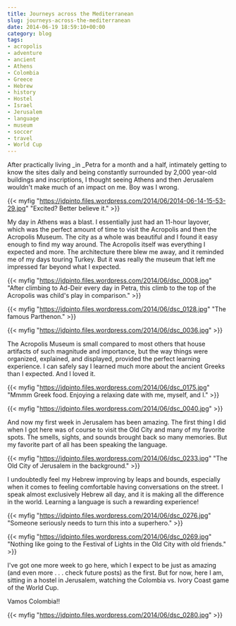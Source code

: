 ```yaml
---
title: Journeys across the Mediterranean
slug: journeys-across-the-mediterranean
date: 2014-06-19 18:59:10+00:00
category: blog
tags:
- acropolis
- adventure
- ancient
- Athens
- Colombia
- Greece
- Hebrew
- history
- Hostel
- Israel
- Jerusalem
- language
- museum
- soccer
- travel
- World Cup
---
```


After practically living _in _Petra for a month and a half, intimately getting to know the sites daily and being constantly surrounded by 2,000 year-old buildings and inscriptions, I thought seeing Athens and then Jerusalem wouldn't make much of an impact on me. Boy was I wrong.

<!-- more -->

{{< myfig "https://jdpinto.files.wordpress.com/2014/06/2014-06-14-15-53-29.jpg" "Excited? Better believe it." >}}

My day in Athens was a blast. I essentially just had an 11-hour layover, which was the perfect amount of time to visit the Acropolis and then the Acropolis Museum. The city as a whole was beautiful and I found it easy enough to find my way around. The Acropolis itself was everything I expected and more. The architecture there blew me away, and it reminded me of my days touring Turkey. But it was really the museum that left me impressed far beyond what I expected.

{{< myfig "https://jdpinto.files.wordpress.com/2014/06/dsc_0008.jpg" "After climbing to Ad-Deir every day in Petra, this climb to the top of the Acropolis was child's play in comparison." >}}

{{< myfig "https://jdpinto.files.wordpress.com/2014/06/dsc_0128.jpg" "The famous Parthenon." >}}

{{< myfig "https://jdpinto.files.wordpress.com/2014/06/dsc_0036.jpg" >}}

The Acropolis Museum is small compared to most others that house artifacts of such magnitude and importance, but the way things were organized, explained, and displayed, provided the perfect learning experience. I can safely say I learned much more about the ancient Greeks than I expected. And I loved it.

{{< myfig "https://jdpinto.files.wordpress.com/2014/06/dsc_0175.jpg" "Mmmm Greek food. Enjoying a relaxing date with me, myself, and I." >}}

{{< myfig "https://jdpinto.files.wordpress.com/2014/06/dsc_0040.jpg" >}}

And now my first week in Jerusalem has been amazing. The first thing I did when I got here was of course to visit the Old City and many of my favorite spots. The smells, sights, and sounds brought back so many memories. But my favorite part of all has been speaking the language.

{{< myfig "https://jdpinto.files.wordpress.com/2014/06/dsc_0233.jpg" "The Old City of Jerusalem in the background." >}}

I undoubtedly feel my Hebrew improving by leaps and bounds, especially when it comes to feeling comfortable having conversations on the street. I speak almost exclusively Hebrew all day, and it is making all the difference in the world. Learning a language is such a rewarding experience!

{{< myfig "https://jdpinto.files.wordpress.com/2014/06/dsc_0276.jpg" "Someone seriously needs to turn this into a superhero." >}}

{{< myfig "https://jdpinto.files.wordpress.com/2014/06/dsc_0269.jpg" "Nothing like going to the Festival of Lights in the Old City with old friends." >}}

I've got one more week to go here, which I expect to be just as amazing (and even more . . . check future posts) as the first. But for now, here I am, sitting in a hostel in Jerusalem, watching the Colombia vs. Ivory Coast game of the World Cup.

Vamos Colombia!!

{{< myfig "https://jdpinto.files.wordpress.com/2014/06/dsc_0280.jpg" >}}
